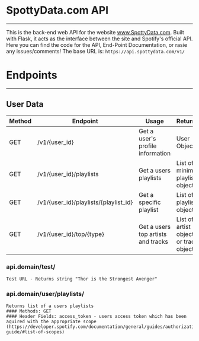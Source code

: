 # SpottyData.com API
---
This is the back-end web API for the website www.SpottyData.com. Built with Flask, it acts as the interface between the site and Spotify's official API. Here you can find the code for the API, End-Point Documentation, or rasie any issues/comments! The base URL is: `https://api.spottydata.com/v1/`

# Endpoints
---
## User Data
| Method | Endpoint                              | Usage                              | Returns                                 | Resources   |
|--------|---------------------------------------|------------------------------------|-----------------------------------------|-------------|
| GET    | /v1/{user_id}                         | Get a user's profile information   | User Object                             | Spotify API |
| GET    | /v1/{user_id}/playlists               | Get a users playlists              | List of minimal playlist objects        | Spotify API |
| GET    | /v1/{user_id}/playlists/{playlist_id} | Get a specific playlist            | List of playlist objects                | Spotify API |
| GET    | /v1/{user_id}/top/{type}              | Get a users top artists and tracks | List of artist objects or track objects | Spotify API |
### api.domain/test/
    Test URL - Returns string "Thor is the Strongest Avenger"

### api.domain/user/playlists/
    Returns list of a users playlists
    #### Methods: GET
    #### Header Fields: access_token - users access token which has been aquired with the appropriate scope (https://developer.spotify.com/documentation/general/guides/authorization-guide/#list-of-scopes)
   
